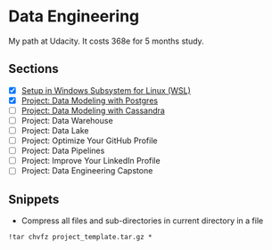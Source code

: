 # Data Engineering

My path at Udacity. It costs 368e for 5 months study.

## Sections

- [x] [Setup in Windows Subsystem for Linux (WSL)](l1-introduction)
- [x] [Project: Data Modeling with Postgres](https://github.com/vuanhtuan1012/data-modeling-with-postgres)
- [ ] [Project: Data Modeling with Cassandra](https://github.com/vuanhtuan1012/data-modeling-with-cassandra)
- [ ] Project: Data Warehouse
- [ ] Project: Data Lake
- [ ] Project: Optimize Your GitHub Profile
- [ ] Project: Data Pipelines
- [ ] Project: Improve Your LinkedIn Profile
- [ ] Project: Data Engineering Capstone

## Snippets

- Compress all files and sub-directories in current directory in a file

```
!tar chvfz project_template.tar.gz *
```

